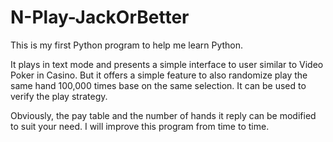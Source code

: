 # N-Play-JackOrBetter

This is my first Python program to help me learn Python.

It plays in text mode and presents a simple interface to user similar 
to Video Poker in Casino. But it offers a simple feature to also 
randomize play the same hand 100,000 times base on the same selection.
It can be used to verify the play strategy. 

Obviously, the pay table and the number of hands it reply can be 
modified to suit your need. I will improve this program from time
to time.

